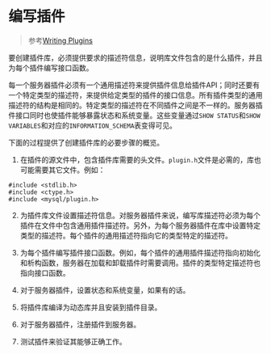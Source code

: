 # 编写插件

> 参考[Writing Plugins](https://dev.mysql.com/doc/refman/5.7/en/writing-plugins.html)

要创建插件库，必须提供要求的描述符信息，说明库文件包含的是什么插件，并且为每个插件编写接口函数。

每一个服务器插件必须有一个通用描述符来提供插件信息给插件API；同时还要有一个特定类型的描述符，来提供给定类型的插件的接口信息。所有插件类型的通用描述符的结构是相同的。特定类型的描述符在不同插件之间是不一样的。服务器插件接口同时也使插件能够暴露状态和系统变量。这些变量通过`SHOW STATUS`和`SHOW VARIABLES`和对应的`INFORMATION_SCHEMA`表变得可见。

下面的过程提供了创建插件库的必要步骤的概览。
1. 在插件的源文件中，包含插件库需要的头文件。`plugin.h`文件是必需的，库也可能需要其它文件。例如：
```
#include <stdlib.h>
#include <ctype.h>
#include <mysql/plugin.h>
```

2. 为插件库文件设置描述符信息。对服务器插件来说，编写库描述符必须为每个插件在文件中包含通用插件描述符。另外，为每个服务器插件在库中设置特定类型的描述符。每个插件的通用描述符指向它的类型特定的描述符。

3. 为每个插件编写插件接口函数。例如，每个插件的通用插件描述符指向初始化和析构函数，服务器在加载和卸载插件时需要调用。插件的类型特定描述符也指向接口函数。

4. 对于服务器插件，设置状态和系统变量，如果有的话。

5. 将插件库编译为动态库并且安装到插件目录。

6. 对于服务器插件，注册插件到服务器。

7. 测试插件来验证其能够正确工作。
